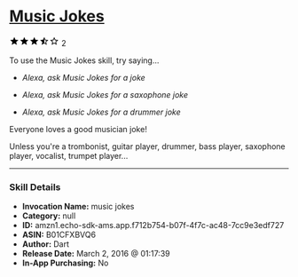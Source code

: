 # [Music Jokes](http://alexa.amazon.com/#skills/amzn1.echo-sdk-ams.app.f712b754-b07f-4f7c-ac48-7cc9e3edf727)
![3.5 stars](../../images/ic_star_black_18dp_1x.png)![3.5 stars](../../images/ic_star_black_18dp_1x.png)![3.5 stars](../../images/ic_star_black_18dp_1x.png)![3.5 stars](../../images/ic_star_half_black_18dp_1x.png)![3.5 stars](../../images/ic_star_border_black_18dp_1x.png) 2

To use the Music Jokes skill, try saying...

* *Alexa, ask Music Jokes for a joke*

* *Alexa, ask Music Jokes for a saxophone joke*

* *Alexa, ask Music Jokes for a drummer joke*

Everyone loves a good musician joke! 

Unless you're a trombonist, guitar player, drummer, bass player, saxophone player, vocalist, trumpet player...

***

### Skill Details

* **Invocation Name:** music jokes
* **Category:** null
* **ID:** amzn1.echo-sdk-ams.app.f712b754-b07f-4f7c-ac48-7cc9e3edf727
* **ASIN:** B01CFXBVQ6
* **Author:** Dart
* **Release Date:** March 2, 2016 @ 01:17:39
* **In-App Purchasing:** No
